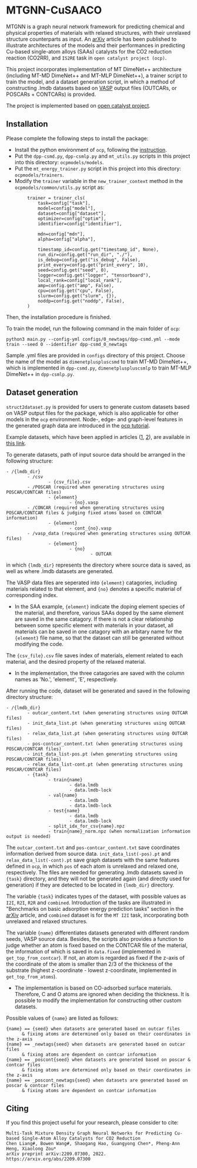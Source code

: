 # MTGNN-CuSAACO

MTGNN is a graph neural network framework for predicting chemical and physical properties of materials with relaxed structures, with their unrelaxed structure counterparts as input. An [arXiv](https://arxiv.org/abs/2209.07300) article has been published to illustrate architectures of the models and their performances in predicting Cu-based single-atom alloys (SAAs) catalysts for the CO2 reduction reaction (CO2RR), and ```IS2RE``` task in ```open catalyst project (ocp)```.

This project incorporates implementation of MT DimeNet++ architecture (including MT-MD DimeNet++ and MT-MLP DimeNet++), a trainer script to train the model, and a dataset generation script, in which a method of constructing .lmdb datasets based on [VASP](https://www.vasp.at/) output files (OUTCARs, or POSCARs + CONTCARs) is provided. 

The project is implemented based on [open catalyst project](https://github.com/Open-Catalyst-Project/ocp).

## Installation

Please complete the following steps to install the package:

- Install the python environment of ```ocp```, following the [instruction](https://github.com/Open-Catalyst-Project/ocp/blob/main/INSTALL.md).
- Put the ```dpp-csmd.py```, ```dpp-csmlp.py``` and ```mt_utils.py``` scripts in this project into this directory: ```ocpmodels/models```.
- Put the ```mt_energy_trainer.py``` script in this project into this directory: ```ocpmodels/trainers```.
- Modify the ```trainer``` variable in the ```new_trainer_context``` method in the ```ocpmodels/common/utils.py``` script as:
```
        trainer = trainer_cls(
            task=config["task"],
            model=config["model"],
            dataset=config["dataset"],
            optimizer=config["optim"],
            identifier=config["identifier"],

            mdn=config["mdn"],
            alpha=config["alpha"],

            timestamp_id=config.get("timestamp_id", None),
            run_dir=config.get("run_dir", "./"),
            is_debug=config.get("is_debug", False),
            print_every=config.get("print_every", 10),
            seed=config.get("seed", 0),
            logger=config.get("logger", "tensorboard"),
            local_rank=config["local_rank"],
            amp=config.get("amp", False),
            cpu=config.get("cpu", False),
            slurm=config.get("slurm", {}),
            noddp=config.get("noddp", False),
        )

```
Then, the installation procedure is finished.

To train the model, run the following command in the main folder of ```ocp```:
```
python3 main.py --config-yml configs/0_newtags/dpp-csmd.yml --mode train --seed 0 --identifier dpp-csmd_0_newtags
```
Sample .yml files are provided in ```configs``` directory of this project. Choose the name of the model as ```dimenetpluspluscsmd``` to train MT-MD DimeNet++, which is implemented in ```dpp-csmd.py```, ```dimenetpluspluscsmlp``` to train MT-MLP DimeNet++ in ```dpp-csmlp.py```.

## Dataset generation

```struct2dataset.py``` is provided for users to generate custom datasets based on VASP output files for the package, which is also applicable for other models in the ```ocp``` environment. Node-, edge- and graph-level features in the generated graph data are introduced in the [ocp tutorial](https://github.com/Open-Catalyst-Project/ocp/blob/main/tutorials/data_preprocessing.ipynb).

Example datasets, which have been applied in articles ([1](https://arxiv.org/abs/2209.07300), [2](https://arxiv.org/abs/2303.02875)), are available in [this link](https://doi.org/10.5281/zenodo.10679574).

To generate datasets, path of input source data should be arranged in the following structure:
```
- /{lmdb_dir}
        - /csv
                - {csv_file}.csv
        - /POSCAR (required when generating structures using POSCAR/CONTCAR files)
                - {element}
                        - {no}.vasp
        - /CONCAR (required when generating structures using POSCAR/CONTCAR files & judging fixed atoms based on CONTCAR information)
                - {element}
                        - cont_{no}.vasp
        - /vasp_data (required when generating structures using OUTCAR files)
                - {element}
                        - {no}
                                - OUTCAR 
```
in which ```{lmdb_dir}``` represents the directory where source data is saved, as well as where .lmdb datasets are generated.

The VASP data files are seperated into ```{element}``` catagories, including materials related to that element, and ```{no}``` denotes a specific material of corresponding index.
- In the SAA example, ```{element}``` indicate the doping element species of the material, and therefore, various SAAs doped by the same element are saved in the same catagory. If there is not a clear relationship between some specific element with materials in your dataset, all materials can be saved in one catagory with an arbitary name for the ```{element}``` file name, so that the dataset can still be generated without modifying the code.

The ```{csv_file}.csv``` file saves index of materials, element related to each material, and the desired property of the relaxed material.
- In the implementation, the three catagories are saved with the column names as 'No.', 'element', 'E', respectively.

After running the code, dataset will be generated and saved in the following directory structure:
```
- /{lmdb_dir}
        - outcar_content.txt (when generating structures using OUTCAR files)
        - init_data_list.pt (when generating structures using OUTCAR files)
        - relax_data_list.pt (when generating structures using OUTCAR files)
        - pos-contcar_content.txt (when generating structures using POSCAR/CONTCAR files)
        - init_data_list-pos.pt (when generating structures using POSCAR/CONTCAR files)
        - relax_data_list-cont.pt (when generating structures using POSCAR/CONTCAR files)
        - {task}
                - train{name}
                        - data.lmdb
                        - data.lmdb-lock
                - val{name}
                        - data.lmdb
                        - data.lmdb-lock
                - test{name}
                        - data.lmdb
                        - data.lmdb-lock
                - split_idx_for_csv{name}.npz
                - train{name}_norm.npz (when normalization information output is needed)
```
The ```outcar_content.txt``` and ```pos-contcar_content.txt``` save coordinates information derived from source data. ```init_data_list(-pos).pt``` and ```relax_data_list(-cont).pt``` save graph datasets with the same features defined in ```ocp```, in which ```pos``` of each atom is unrelaxed and relaxed one, respectively. The files are needed for generating .lmdb datasets saved in ```{task}``` directory, and they will not be generated again (and directly used for generation) if they are detected to be located in ```{lmdb_dir}``` directory.

The variable ```{task}``` indicates types of the dataset, with possible values as ```I2I```, ```R2I```, ```R2R``` and ```combined```. Introduction of the tasks are illustrated in "Benchmarks on basic adsorption energy prediction tasks" section in the [arXiv](https://arxiv.org/abs/2209.07300) article, and ```combined``` dataset is for the ```MT I2I``` task, incorporating both unrelaxed and relaxed structures.

The variable ```{name}``` differentiates datasets generated with different random seeds, VASP source data. Besides, the scripts also provides a function to judge whether an atom is fixed based on the CONTCAR file of the material, the information of which is saved in ```data.fixed``` (implemented in ```get_top_from_contcar```). If not, an atom is regarded as fixed if the z-axis of the coordinate of the atom is smaller than 2/3 of the thickness of the substrate (highest z-coordinate - lowest z-coordinate, implemented in ```get_top_from_atoms```).
- The implementation is based on CO-adsorbed surface materials. Therefore, C and O atoms are ignored when deciding the thickness. It is possible to modify the implementation for constructing other custom datasets.

Possible values of ```{name}``` are listed as follows:
```
{name} == {seed} when datasets are generated based on outcar files 
      & fixing atoms are determined only based on their coordinates in the z-axis
{name} == _newtags{seed} when datasets are generated based on outcar files 
      & fixing atoms are dependent on contcar information
{name} == _poscont{seed} when datasets are generated based on poscar & contcar files 
      & fixing atoms are determined only based on their coordinates in the z-axis
{name} == _poscont_newtags{seed} when datasets are generated based on poscar & contcar files 
      & fixing atoms are dependent on contcar information
```

## Citing

If you find this project useful for your research, please consider to cite:
```
Multi-Task Mixture Density Graph Neural Networks for Predicting Cu-based Single-Atom Alloy Catalysts for CO2 Reduction
Chen Liang#, Bowen Wang#, Shaogang Hao, Guangyong Chen*, Pheng-Ann Heng, Xiaolong Zou*
arXiv preprint arXiv:2209.07300, 2022. https://arxiv.org/abs/2209.07300
```
